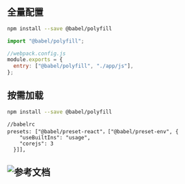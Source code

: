 ## 全量配置
```sh
npm install --save @babel/polyfill
```

```js
import "@babel/polyfill";

//webpack.config.js
module.exports = {
  entry: ["@babel/polyfill", "./app/js"],
};
```
## 按需加载
```sh
npm install --save @babel/polyfill
```
```
//babelrc
presets: ["@babel/preset-react"，["@babel/preset-env", {
    "useBuiltIns": "usage",
    "corejs": 3
  }]],
```
## ![参考文档](https://www.babeljs.cn/docs/babel-polyfill)

